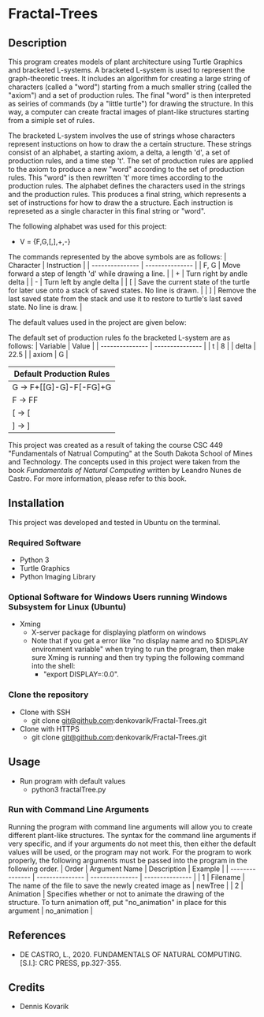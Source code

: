 # Fractal-Trees

## Description
This program creates models of plant architecture using Turtle Graphics and bracketed L-systems. A bracketed L-system is used to represent the graph-theoretic trees. It includes an algorithm for creating a large string of characters (called a "word") starting from a much smaller string (called the "axiom") and a set of production rules. The final "word" is then interpreted as seiries of commands (by a "little turtle") for drawing the structure. In this way, a computer can create fractal images of plant-like structures starting from a simiple set of rules.

The bracketed L-system involves the use of strings whose characters represent instuctions on how to draw the a certain structure. These strings consist of an alphabet, a starting axiom, a delta, a length 'd', a set of production rules, and a time step 't'. The set of production rules are applied to the axiom to produce a new "word" according to the set of production rules. This "word" is then rewritten 't' more times according to the production rules. The alphabet defines the characters used in the strings and the production rules. This produces a final string, which represents a set of instructions for how to draw the a structure. Each instruction is represeted as a single character in this final string or "word". 

The following alphabet was used for this project:
* V = {F,G,\[,\],+,-}

The commands represented by the above symbols are as follows:
| Character | Instruction |
| --------------- | --------------- | 
| F, G | Move forward a step of length 'd' while drawing a line. |
| \+ | Turn right by andle delta |
| \- | Turn left by angle delta |
| \[ | Save the current state of the turtle for later use onto a stack of saved states. No line is drawn. |
| \] | Remove the last saved state from the stack and use it to restore to turtle's last saved state. No line is draw. |

The default values used in the project are given below:

The default set of production rules fo the bracketed L-system are as follows:
| Variable | Value |
| --------------- | --------------- |
| t | 8 |
| delta | 22.5 |
| axiom | G |

| Default Production Rules |
| --------------- |
| G -> F\+\[\[G\]\-G\]\-F\[\-FG\]\+G |
| F -> FF |
| \[ -> \[ |
| \] -> \] |

This project was created as a result of taking the course CSC 449 "Fundamentals of Natrual Computing" at the South Dakota School of Mines and Technology. The concepts used in this project were taken from the book _Fundamentals of Natural Computing_ written by Leandro Nunes de Castro. For more information, please refer to this book.


## Installation
This project was developed and tested in Ubuntu on the terminal.

### Required Software
* Python 3
* Turtle Graphics
* Python Imaging Library
   

### Optional Software for Windows Users running Windows Subsystem for Linux (Ubuntu)
* Xming
   * X-server package for displaying platform on windows
   * Note that if you get a error like "no display name and no $DISPLAY environment variable" when trying to run the program, then make sure Xming is running and then try typing the following command into the shell: 
      * "export DISPLAY=:0.0".
   
   
### Clone the repository
* Clone with SSH
  * git clone git@github.com:denkovarik/Fractal-Trees.git
* Clone with HTTPS
  * git clone git@github.com:denkovarik/Fractal-Trees.git
  
## Usage
* Run program with default values
   * python3 fractalTree.py
   
### Run with Command Line Arguments
Running the program with command line arguments will allow you to create different plant-like structures. The syntax for the command line arguments if very specific, and if your arguments do not meet this, then either the default values will be used, or the program may not work. For the program to work properly, the following arguments must be passed into the program in the following order.
| Order | Argument Name | Description | Example |
| --------------- | --------------- | --------------- | --------------- |
| 1 | Filename | The name of the file to save the newly created image as | newTree |
| 2 | Animation | Specifies whether or not to animate the drawing of the structure. To turn animation off, put "no_animation" in place for this argument | no_animation |

## References
* DE CASTRO, L., 2020. FUNDAMENTALS OF NATURAL COMPUTING. [S.l.]: CRC PRESS, pp.327-355.

## Credits
* Dennis Kovarik


